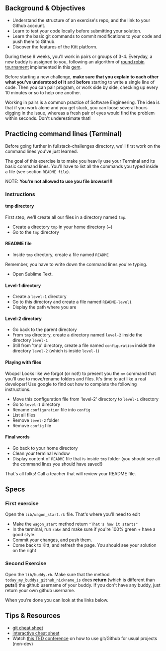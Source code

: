 ## Background & Objectives

* Understand the structure of an exercise's repo, and the link to your Github account.
* Learn to test your code locally before submitting your solution.
* Learn the basic git commands to commit modifications to your code and push them to Github.
* Discover the features of the Kitt platform.

During these 9 weeks, you'll work in pairs or groups of 3-4. Everyday, a new buddy is assigned to you, following an algorithm of [round robin tournament](http://en.wikipedia.org/wiki/Round-robin_tournament) implemented in this [gem](https://github.com/ssaunier/round_robin_tournament).

Before starting a new challenge, **make sure that you explain to each other what you've understood of it** and **before** starting to write a single line of code. Then you can pair program, or work side by side, checking up every 10 minutes or so to help one another.

Working in pairs is a common practice of Software Engineering. The idea is that if you work alone and you get stuck, you can loose several hours digging in the issue, whereas a fresh pair of eyes would find the problem within seconds. Don't underestimate that!

## Practicing command lines (Terminal)

Before going further in fullstack-challenges directory, we'll first work on the command lines you've just learned.

The goal of this exercise is to make you heavily use your Terminal and its basic command lines.
You'll have to list all the commands you typed inside a file (see section `README file`).

NOTE: **You're not allowed to use you file browser!!!**

### Instructions

#### tmp directory

First step, we'll create all our files in a directory named `tmp`.

* Create a directory `tmp` in your home directory (~)
* Go to the `tmp` directory

#### README file

* Inside `tmp` directory, create a file named `README`

Remember, you have to write down the command lines you're typing.

* Open Sublime Text.

#### Level-1 directory

* Create a `level-1` directory
* Go to this directory and create a file named `README-level1`
* Display the path where you are

#### Level-2 directory

* Go back to the parent directory
* From `tmp` directory, create a directory named `level-2` inside the directory `level-1`
* Still from 'tmp' directory, create a file named `configuration` inside the directory `level-2` (which is inside `level-1`)

#### Playing with files

Woops! Looks like we forgot (or not!) to present you the `mv` command that you'll use to move/rename folders and files.
It's time to act like a real developer! Use google to find out how to complete the following instructions.

* Move this configuration file from 'level-2' directory to `level-1` directory
* Go to `level-1` directory
* Rename `configuration` file into `config`
* List all files
* Remove `level-2` folder
* Remove `config` file

#### Final words

* Go back to your home directory
* Clean your terminal window
* Display content of `README` file that is inside `tmp` folder (you should see all the command lines you should have saved!)

That's all folks! Call a teacher that will review your README file.

## Specs

### First exercise

Open the `lib/wagon_start.rb` file. That's where you'll need to edit

* Make the `wagon_start` method return `"That's how it starts"`
* In the terminal, run `rake` and make sure if you're 100% green + have a good style.
* Commit your changes, and push them.
* Come back to Kitt, and refresh the page. You should see your solution on the right

### Second Exercise

Open the `lib/buddy.rb`. Make sure that the method `today_my_buddys_github_nickname_is` does **return** (which is different than **puts**!) the github username of your buddy. If you don't have any buddy, just return your own github username.

When you're done you can look at the links below.

## Tips & Resources

* [git cheat sheet](http://rogerdudler.github.io/git-guide/files/git_cheat_sheet.pdf)
* [interactive cheat sheet](http://www.ndpsoftware.com/git-cheatsheet.html)
* Watch [this TED conference](http://www.ted.com/talks/clay_shirky_how_the_internet_will_one_day_transform_government.html) on how to use git/Github for usual projects (non-dev)
